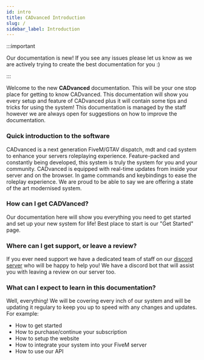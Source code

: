 ```yaml
---
id: intro
title: CADvanced Introduction
slug: /
sidebar_label: Introduction
---
```


:::important

Our documentation is new! If you see any issues please let us know as we are actively trying to create the best documentation for you :)

:::

Welcome to the new **CADvanced** documentation. This will be your one stop place for getting to know CADvanced. This documentation will show you every setup and feature of CADvanced plus it will contain some tips and tricks for using the system! This documentation is managed by the staff however we are always open for suggestions on how to improve the documentation.

### Quick introduction to the software
CADvanced is a next generation FiveM/GTAV dispatch, mdt and cad system to enhance your servers roleplaying experience. Feature-packed and constantly being developed, this system is truly the system for you and your community. CADvanced is equipped with real-time updates from inside your server and on the browser. In game commands and keybindings to ease the roleplay experience. We are proud to be able to say we are offering a state of the art modernised system.

### How can I get CADVanced?
Our documentation here will show you everything you need to get started and set up your new system for life! Best place to start is our "Get Started" page.

### Where can I get support, or leave a review?
If you ever need support we have a dedicated team of staff on our [discord server](https://cadvanced.app/discord) who will be happy to help you! We have a discord bot that will assist you with leaving a review on our server too.

### What can I expect to learn in this documentation?
Well, everything! We will be covering every inch of our system and will be updating it regulary to keep you up to speed with any changes and updates. For example:

* How to get started
* How to purchase/continue your subscription
* How to setup the website
* How to integrate your system into your FiveM server
* How to use our API
